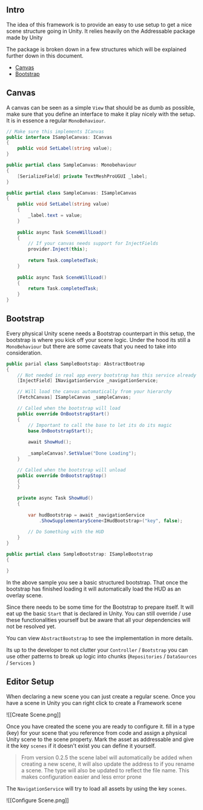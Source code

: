 ## Intro

The idea of this framework is to provide an easy to use setup to get a nice scene structure going in Unity. It relies heavily on the Addressable package made by Unity

The package is broken down in a few structures which will be explained further down in this document.

- [Canvas](#Canvas)
- [Bootstrap](#Bootstrap)
## Canvas

A canvas can be seen as a simple `View` that should be as dumb as possible, make sure that you define an interface to make it play nicely with the setup. It is in essence a regular `MonoBehaviour`.

```csharp
// Make sure this implements ICanvas
public interface ISampleCanvas: ICanvas
{
	public void SetLabel(string value);
}

public partial class SampleCanvas: Monobehaviour 
{
	[SerializeField] private TextMeshProUGUI _label;
}

public partial class SampleCanvas: ISampleCanvas 
{
	public void SetLabel(string value) 
	{
		_label.text = value;
	}
	
	public async Task SceneWillLoad() 
	{
		// If your canvas needs support for InjectFields 
		provider.Inject(this);
		
		return Task.completedTask;
	}
	
	public async Task SceneWillLoad() 
	{
		return Task.completedTask;
	}
}
```

## Bootstrap

Every physical Unity scene needs a Bootstrap counterpart in this setup, the bootstrap is where you kick off your scene logic. Under the hood its still a `MonoBehaviour` but there are some caveats that you need to take into consideration.

```csharp
public parial class SampleBootstap: AbstractBootrap 
{
	// Not needed in real app every bootstrap has this service already defined
	[InjectField] INavigationService _navigationService;

	// Will load the canvas automatically from your hierarchy
	[FetchCanvas] ISampleCanvas _sampleCanvas;

	// Called when the bootstrap will load
	public override OnBootstrapStart() 
	{
		// Important to call the base to let its do its magic
		base.OnBootstrapStart();
		
		await ShowHud();
		
		_sampleCanvas?.SetValue("Done Loading");
	}

	// Called when the bootstrap will unload
	public override OnBootstrapStop() 
	{
	}
	
	private async Task ShowHud()
	{
		
		var hudBootstrap = await _navigationService
			.ShowSupplementaryScene<IHudBootstrap>("key", false);
		
		// Do Something with the HUD
	}
}

public partial class SampleBootstrap: ISampleBootstrap 
{

}
```

In the above sample you see a basic structured bootstrap. That once the bootstrap has finished loading it will automatically load the HUD as an overlay scene. 

Since there needs to be some time for the Bootstrap to prepare itself. It will eat up the basic `Start` that is declared in Unity. You can still override / use these functionalities yourself but be aware that all your dependencies will not be resolved yet.

You can view `AbstractBootstrap` to see the implementation in more details.

Its up to the developer to not clutter your `Controller` / `Bootstrap` you can use other patterns to break up logic into chunks (`Repositories` / `DataSources` / `Services` )

## Editor Setup

When declaring a new scene you can just create a regular scene. Once you have a scene in Unity you can right click to create a Framework scene

![[Create Scene.png]]

Once you have created the scene you are ready to configure it. fill in a type (key) for your scene that you reference from code and assign a physical Unity scene to the scene property. Mark the asset as addressable and give it the key `scenes` if it doesn't exist you can define it yourself.

> From version 0.2.5 the scene label will automatically be added when creating a new scene, it will also update the address to if you rename a scene. The type will also be updated to reflect the file name. This makes configuration easier and less error prone

The `NavigationService` will try to load all assets by using the key `scenes`.

![[Configure Scene.png]]